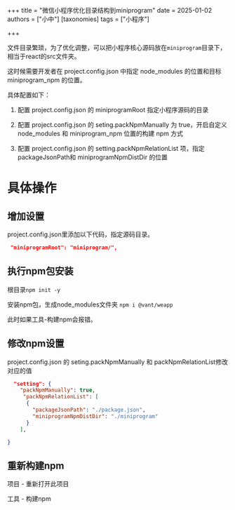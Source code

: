 +++
title = "微信小程序优化目录结构到miniprogram"
date = 2025-01-02
authors = ["小中"]
[taxonomies]
tags = ["小程序"]

+++

文件目录繁琐，为了优化调整，可以把小程序核心源码放在`miniprogram`目录下，相当于react的src文件夹。

这时候需要开发者在 project.config.json 中指定 node_modules 的位置和目标 miniprogram_npm 的位置。

具体配置如下：

1. 配置 project.config.json 的 miniprogramRoot 指定小程序源码的目录

2. 配置 project.config.json 的 seting.packNpmManually 为 true，开启自定义 node_modules 和 miniprogram_npm 位置的构建 npm 方式

3. 配置 project.config.json 的 setting.packNpmRelationList 项，指定 packageJsonPath和 miniprogramNpmDistDir 的位置

# 具体操作

## 增加设置

project.config.json里添加以下代码，指定源码目录。

```json
 "miniprogramRoot": "miniprogram/",
```

## 执行npm包安装

根目录`npm init -y`

安装npm包，生成node_modules文件夹 `npm i @vant/weapp`

此时如果工具-构建npm会报错。

## 修改npm设置

 project.config.json 的 seting.packNpmManually 和 packNpmRelationList修改对应的值

```json
  "setting": {
    "packNpmManually": true,
	 "packNpmRelationList": [
      {
        "packageJsonPath": "./package.json",
        "miniprogramNpmDistDir": "./miniprogram"
      }
    ],

}
```

## 重新构建npm

项目 - 重新打开此项目

工具 - 构建npm
